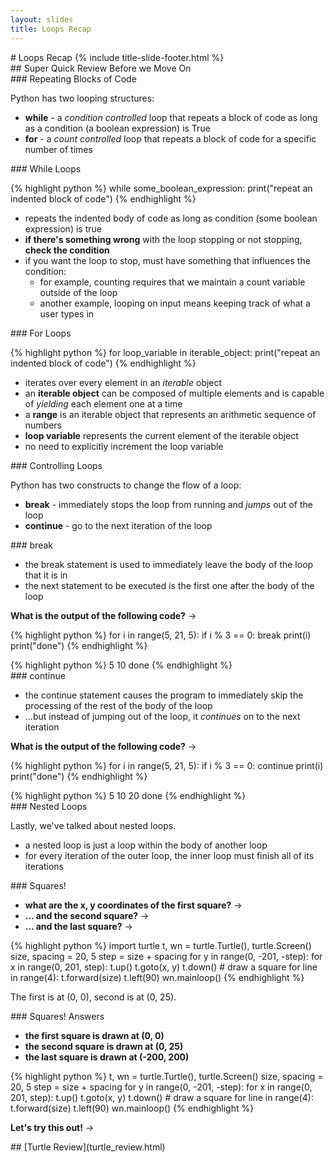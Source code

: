 ```yaml
---
layout: slides
title: Loops Recap 
---
```

<section markdown="block" class="title-slide">
#  Loops Recap
{% include title-slide-footer.html %}
</section>

<section markdown="block">
##  Super Quick Review Before we Move On

</section>


<section markdown="block">
###  Repeating Blocks of Code

Python has two looping structures:

* __while__ - a _condition controlled_ loop that repeats a block of code as long as a condition (a boolean expression) is True
* __for__ - a _count controlled_ loop that repeats a block of code for a specific number of times
</section>

<section markdown="block">
###  While Loops

{% highlight python %}
while some_boolean_expression:
	print("repeat an indented block of code")
{% endhighlight %}

* repeats the indented body of code as long as condition (some boolean expression) is true
* __if there's something wrong__ with the loop stopping or not stopping, __check the condition__ 
* if you want the loop to stop, must have something that influences the condition:
	* for example, counting requires that we maintain a count variable outside of the loop 
	* another example, looping on input means keeping track of what a user types in
</section>

<section markdown="block">
###  For Loops

{% highlight python %}
for loop_variable in iterable_object:
	print("repeat an indented block of code")
{% endhighlight %}

* iterates over every element in an _iterable_ object
* an __iterable object__ can be composed of multiple elements and is capable of _yielding_ each element one at a time 
* a __range__ is an iterable object that represents an arithmetic sequence of numbers
* __loop variable__ represents the current element of the iterable object
* no need to explicitly increment the loop variable
</section>

<section markdown="block">
###  Controlling Loops

Python has two constructs to change the flow of a loop:

* __break__ - immediately stops the loop from running and _jumps_ out of the loop 
* __continue__ - go to the next iteration of the loop
</section>

<section markdown="block">
###  break

* the break statement is used to immediately leave the body of the loop that it is in
* the next statement to be executed is the first one after the body of the loop

__What is the output of the following code?__ &rarr;

{% highlight python %}
for i in range(5, 21, 5):
	if i % 3 == 0:
		break 
	print(i)
print("done")
{% endhighlight %}

<div class="incremental" markdown="block">
{% highlight python %}
5
10
done
{% endhighlight %}
</div>
</section>

<section markdown="block">
###  continue

* the continue statement causes the program to immediately skip the processing of the rest of the body of the loop
* ...but instead of jumping out of the loop, it _continues_ on to the next iteration

__What is the output of the following code?__ &rarr;

{% highlight python %}
for i in range(5, 21, 5):
	if i % 3 == 0:
		continue 
	print(i)
print("done")
{% endhighlight %}
<div class="incremental" markdown="block">
{% highlight python %}
5
10
20
done
{% endhighlight %}
</div>
</section>

<section markdown="block">
###  Nested Loops

Lastly, we've talked about nested loops.

* a nested loop is just a loop within the body of another loop
* for every iteration of the outer loop, the inner loop must finish all of its iterations

</section>

<section markdown="block">
###  Squares!

* __what are the x, y coordinates of the first square?__ &rarr;
* __... and the second square?__ &rarr;
* __... and the last square?__ &rarr;

{% highlight python %}
import turtle
t, wn = turtle.Turtle(), turtle.Screen()
size, spacing = 20, 5
step = size + spacing
for y in range(0, -201, -step):
    for x in range(0, 201, step):
        t.up()
        t.goto(x, y)
        t.down()
        # draw a square
        for line in range(4):
            t.forward(size)
            t.left(90)
wn.mainloop()
{% endhighlight %}

The first is at (0, 0), second is at (0, 25).
</section>

<section markdown="block">
###  Squares! Answers

* __the first square is drawn at (0, 0)__
* __the second square is drawn at (0, 25)__
* __the last square is drawn at (-200, 200)__

{% highlight python %}
t, wn = turtle.Turtle(), turtle.Screen()
size, spacing = 20, 5
step = size + spacing
for y in range(0, -201, -step):
    for x in range(0, 201, step):
        t.up()
        t.goto(x, y)
        t.down()
        # draw a square
        for line in range(4):
            t.forward(size)
            t.left(90)
wn.mainloop()
{% endhighlight %}

__Let's try this out!__ &rarr;
</section>

<section markdown="block">
##  [Turtle Review](turtle_review.html)
</section>


